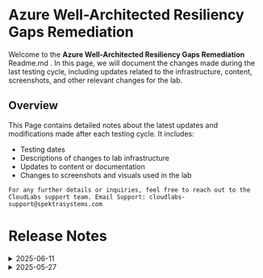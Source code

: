 # Azure Well-Architected Resiliency Gaps Remediation

Welcome to the **Azure Well-Architected Resiliency Gaps Remediation** Readme.md . In this page, we will document the changes made during the last testing cycle, including updates related to the infrastructure, content, screenshots, and other relevant changes for the lab.

## Overview

This Page contains detailed notes about the latest updates and modifications made after each testing cycle. It includes:

- Testing dates
- Descriptions of changes to lab infrastructure
- Updates to content or documentation
- Changes to screenshots and visuals used in the lab

`For any further details or inquiries, feel free to reach out to the CloudLabs support team. Email Support: cloudlabs-support@spektrasystems.com`

# Release Notes

<details>
  <summary>2025-06-11</summary>

### Release Date: 2025-06-11

- **Change**: Made changes to powershell script present in Exercise 3 - Task 1.1
- **Testing Date**: 2025-06-11

## Infrastructure Changes

NA

## Content Changes
 
- Updated the powershell script present in Exercise 3 - Task 1.1 which will install IIS service, remove default html page and add new updated html page, and start the IIS server.
- Updated lab guide steps with latest UI present in azure portal.
- Getting started page has been updated as per the new UI changes in the CloudLabs.

## Screenshot Updates

- Screenshots have been updated as per new UI changes and updated instructions.
- Updated lab guide with more screenshots wherever required and with latest UI present in azure portal.
- Getting started page has been updated as per the new UI changes in the CloudLabs.

## Testing Notes

- **Testing Date**: 2025-06-11
- **Tested Features**: Inline validations, latest UI changes, functionality of the lab.
- **Issues Found**: Powershell script present in Exercise 3 - Task 1.1 was failing.
- **Resolved Issues**: Updated with working Powershell script.
---
</details>

<details>
  <summary>2025-05-27</summary>

### Release Date: 2025-05-27

- **Change**: The lab was originally tested a months ago, so this involved a complete re-onboarding. While the core content remained unchanged, extensive updates were made to reflect the latest UI enhancements, including revising nearly all screenshots to align with the current user experience.
  
- **Testing Date**: 2025-05-14

## Infrastructure Changes

NA

## Content Changes

- **Change**: Added a few **Notes** for better user understandability.
  

## Screenshot Updates

- **Change**: 

    1. Screenshots have been updated as per new UI changes and updated instructions
    2. Getting started page has been updated as per the new UI changes in the CloudLabs

## Testing Notes

- **Test Validation Summary**: Validated the lab guide steps, updated the content to reflect the latest UI changes.


---
</details>
